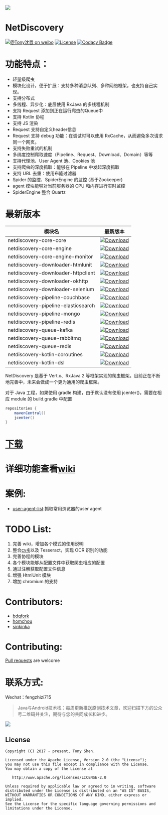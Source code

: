 ![](images/logo.png)
# NetDiscovery

[![@Tony沈哲 on weibo](https://img.shields.io/badge/weibo-%40Tony%E6%B2%88%E5%93%B2-blue.svg)](http://www.weibo.com/fengzhizi715)
[![License](https://img.shields.io/badge/license-Apache%202-lightgrey.svg)](https://www.apache.org/licenses/LICENSE-2.0.html)
[![Codacy Badge](https://api.codacy.com/project/badge/Grade/703e0ba9760b4affaf39188dbbdd2811)](https://app.codacy.com/app/fengzhizi715/NetDiscovery?utm_source=github.com&utm_medium=referral&utm_content=fengzhizi715/NetDiscovery&utm_campaign=Badge_Grade_Dashboard)


# 功能特点：

* 轻量级爬虫
* 模块化设计，便于扩展：支持多种消息队列、多种网络框架，也支持自己实现。
* 支持分布式
* 多线程、异步化：底层使用 RxJava 的多线程机制
* 支持 Request 添加到正在运行爬虫的Queue中
* 支持 Kotlin 协程
* 支持 JS 渲染
* Request 支持自定义header信息
* Request 支持 debug 功能：在调试时可以使用 RxCache，从而避免多次请求同一个网页。
* 支持失败重试的机制
* 多纬度控制爬取速度（Pipeline、Request、Download、Domain）等等
* 支持代理池、User Agent 池、Cookies 池
* 支持爬虫的深度抓取：能够在 Pipeline 中发起深度抓取
* 支持 URL 去重：使用布隆过滤器
* Spider 的监控、SpiderEngine 的监控 (基于Zookeeper)
* agent 模块能够对当前服务器的 CPU 和内存进行实时监控
* SpiderEngine 整合 Quartz


# 最新版本

模块名|最新版本|
---|:-------------:
netdiscovery-core-core|[ ![Download](https://api.bintray.com/packages/fengzhizi715/maven/netdiscovery-core-core/images/download.svg) ](https://bintray.com/fengzhizi715/maven/netdiscovery-core-core/_latestVersion)
netdiscovery-core-engine|[ ![Download](https://api.bintray.com/packages/fengzhizi715/maven/netdiscovery-core-engine/images/download.svg) ](https://bintray.com/fengzhizi715/maven/netdiscovery-core-engine/_latestVersion)
netdiscovery-core-engine-monitor|[ ![Download](https://api.bintray.com/packages/fengzhizi715/maven/netdiscovery-core-engine-monitor/images/download.svg) ](https://bintray.com/fengzhizi715/maven/netdiscovery-core-engine-monitor/_latestVersion)
netdiscovery-downloader-htmlunit|[ ![Download](https://api.bintray.com/packages/fengzhizi715/maven/netdiscovery-downloader-htmlunit/images/download.svg) ](https://bintray.com/fengzhizi715/maven/netdiscovery-downloader-htmlunit/_latestVersion)
netdiscovery-downloader-httpclient|[ ![Download](https://api.bintray.com/packages/fengzhizi715/maven/netdiscovery-downloader-httpclient/images/download.svg) ](https://bintray.com/fengzhizi715/maven/netdiscovery-downloader-httpclient/_latestVersion)
netdiscovery-downloader-okhttp|[ ![Download](https://api.bintray.com/packages/fengzhizi715/maven/netdiscovery-downloader-okhttp/images/download.svg) ](https://bintray.com/fengzhizi715/maven/netdiscovery-downloader-okhttp/_latestVersion)
netdiscovery-downloader-selenium|[ ![Download](https://api.bintray.com/packages/fengzhizi715/maven/netdiscovery-downloader-selenium/images/download.svg) ](https://bintray.com/fengzhizi715/maven/netdiscovery-downloader-selenium/_latestVersion)
netdiscovery-pipeline-couchbase|[ ![Download](https://api.bintray.com/packages/fengzhizi715/maven/netdiscovery-pipeline-couchbase/images/download.svg) ](https://bintray.com/fengzhizi715/maven/netdiscovery-pipeline-couchbase/_latestVersion)
netdiscovery-pipeline-elasticsearch|[ ![Download](https://api.bintray.com/packages/fengzhizi715/maven/netdiscovery-pipeline-elasticsearch/images/download.svg) ](https://bintray.com/fengzhizi715/maven/netdiscovery-pipeline-elasticsearch/_latestVersion)
netdiscovery-pipeline-mongo|[ ![Download](https://api.bintray.com/packages/fengzhizi715/maven/netdiscovery-pipeline-mongo/images/download.svg) ](https://bintray.com/fengzhizi715/maven/netdiscovery-pipeline-mongo/_latestVersion)
netdiscovery-pipeline-redis|[ ![Download](https://api.bintray.com/packages/fengzhizi715/maven/netdiscovery-pipeline-redis/images/download.svg) ](https://bintray.com/fengzhizi715/maven/netdiscovery-pipeline-redis/_latestVersion)
netdiscovery-queue-kafka|[ ![Download](https://api.bintray.com/packages/fengzhizi715/maven/netdiscovery-queue-kafka/images/download.svg) ](https://bintray.com/fengzhizi715/maven/netdiscovery-queue-kafka/_latestVersion)
netdiscovery-queue-rabbitmq|[ ![Download](https://api.bintray.com/packages/fengzhizi715/maven/netdiscovery-queue-rabbitmq/images/download.svg) ](https://bintray.com/fengzhizi715/maven/netdiscovery-queue-rabbitmq/_latestVersion)
netdiscovery-queue-redis|[ ![Download](https://api.bintray.com/packages/fengzhizi715/maven/netdiscovery-queue-redis/images/download.svg) ](https://bintray.com/fengzhizi715/maven/netdiscovery-queue-redis/_latestVersion)
netdiscovery-kotlin-coroutines|[ ![Download](https://api.bintray.com/packages/fengzhizi715/maven/netdiscovery-kotlin-coroutines/images/download.svg) ](https://bintray.com/fengzhizi715/maven/netdiscovery-kotlin-coroutines/_latestVersion)
netdiscovery-kotlin-dsl|[ ![Download](https://api.bintray.com/packages/fengzhizi715/maven/netdiscovery-kotlin-coroutines/images/download.svg) ](https://bintray.com/fengzhizi715/maven/netdiscovery-kotlin-coroutines/_latestVersion)

NetDiscovery 是基于 Vert.x、RxJava 2 等框架实现的爬虫框架。目前正在不断地完善中，未来会做成一个更为通用的爬虫框架。

对于 Java 工程，如果使用 gradle 构建，由于默认没有使用 jcenter()，需要在相应 module 的 build.gradle 中配置

```groovy
repositories {
    mavenCentral()
    jcenter()
}
```

# [下载](https://github.com/fengzhizi715/NetDiscovery/blob/master/Download.md)

# 详细功能查看[wiki](https://github.com/fengzhizi715/NetDiscovery/wiki)


# 案例:

* [user-agent-list](https://github.com/fengzhizi715/user-agent-list):抓取常用浏览器的user agent

# TODO List:

1. 完善 wiki，增加各个模式的使用说明
2. 整合[cv4j](https://github.com/imageprocessor/cv4j)以及 Tesseract，实现 OCR 识别的功能
3. 完善协程的模块
4. 各个模块能够从配置文件中获取爬虫相应的配置
5. 通过注解获取配置文件信息
6. 增强 HtmlUnit 模块
7. 增加 chromium 的支持


# Contributors:

* [bdqfork](https://github.com/bdqfork)
* [homchou](https://github.com/homchou)
* [sinkinka](https://github.com/sinkinka)

# Contributing:

[Pull requests](https://help.github.com/categories/collaborating-with-issues-and-pull-requests/) are welcome



# 联系方式:

Wechat：fengzhizi715

> Java与Android技术栈：每周更新推送原创技术文章，欢迎扫描下方的公众号二维码并关注，期待与您的共同成长和进步。

![](https://user-gold-cdn.xitu.io/2018/7/24/164cc729c7c69ac1?w=344&h=344&f=jpeg&s=9082)


License
-------

    Copyright (C) 2017 - present, Tony Shen.

    Licensed under the Apache License, Version 2.0 (the "License");
    you may not use this file except in compliance with the License.
    You may obtain a copy of the License at

       http://www.apache.org/licenses/LICENSE-2.0

    Unless required by applicable law or agreed to in writing, software
    distributed under the License is distributed on an "AS IS" BASIS,
    WITHOUT WARRANTIES OR CONDITIONS OF ANY KIND, either express or implied.
    See the License for the specific language governing permissions and
    limitations under the License.


